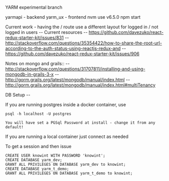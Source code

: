 YARM experimental branch

yarmapi - backend
yarm_ux - frontend
  nvm use v6.5.0
  npm start


Current work - having the / route use a different layout for logged in / not logged in users
  -- Current resources
    -- https://github.com/davezuko/react-redux-starter-kit/issues/831
    -- http://stackoverflow.com/questions/35354422/how-to-share-the-root-url-according-to-the-auth-status-using-reactjs-redux-and
    -- https://github.com/davezuko/react-redux-starter-kit/issues/906


Notes on mongo and grails::
    -- http://stackoverflow.com/questions/31707811/installing-and-using-mongodb-in-grails-3-x
    -- http://gorm.grails.org/latest/mongodb/manual/index.html
    -- http://gorm.grails.org/latest/mongodb/manual/index.html#multiTenancy


DB Setup -- 

If you are running postgres inside a docker container, use

    psql -h localhost -U postgres

    You will have set a PGSql Password at install - change it from any default!

If you are running a local container just connect as needed

To get a session and then issue

    CREATE USER knowint WITH PASSWORD 'knowint';
    CREATE DATABASE yarm_dev;
    GRANT ALL PRIVILEGES ON DATABASE yarm_dev to knowint;
    CREATE DATABASE yarm_t_demo;
    GRANT ALL PRIVILEGES ON DATABASE yarm_t_demo to knowint;

